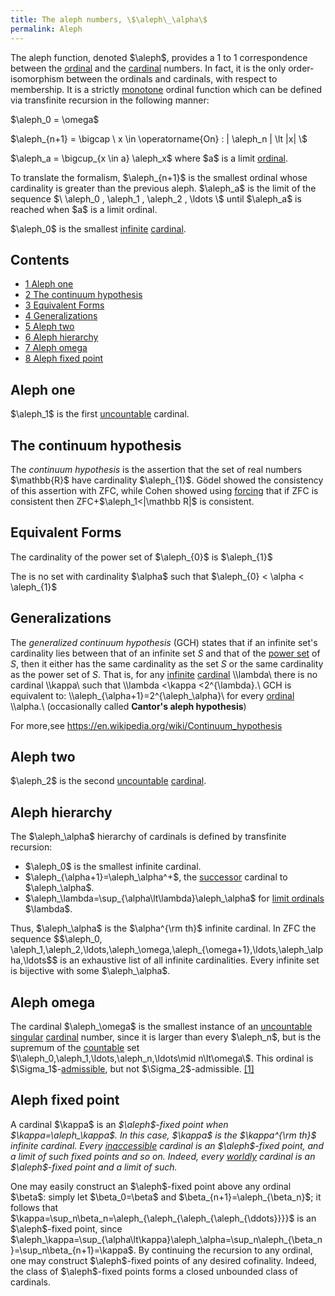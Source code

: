 ```yaml
---
title: The aleph numbers, \$\aleph\_\alpha\$
permalink: Aleph
---
```












The aleph function, denoted \$\aleph\$, provides a 1 to 1 correspondence
between the
[ordinal](Ordinal "Ordinal")
and the
[cardinal](Cardinal "Cardinal")
numbers. In fact, it is the only order-isomorphism between the ordinals
and cardinals, with respect to membership. It is a strictly
[monotone](Monotone "Monotone")
ordinal function which can be defined via transfinite recursion in the
following manner:

\$\aleph_0 = \omega\$

\$\aleph\_{n+1} = \bigcap \\ x \in \operatorname{On} : \| \aleph_n \|
\lt \|x\| \\\$

\$\aleph_a = \bigcup\_{x \in a} \aleph_x\$ where \$a\$ is a limit
[ordinal](Ordinal "Ordinal").

To translate the formalism, \$\aleph\_{n+1}\$ is the smallest ordinal
whose cardinality is greater than the previous aleph. \$\aleph_a\$ is
the limit of the sequence \$\\ \aleph_0 , \aleph_1 , \aleph_2 , \ldots
\\\$ until \$\aleph_a\$ is reached when \$a\$ is a limit ordinal.

\$\aleph_0\$ is the smallest
<a href="Infinite"
class="mw-redirect" title="Infinite">infinite</a>
[cardinal](Cardinal "Cardinal").



## Contents


- [<span class="tocnumber">1</span> <span class="toctext">Aleph
  one</span>](#Aleph_one)
- [<span class="tocnumber">2</span> <span class="toctext">The continuum
  hypothesis</span>](#The_continuum_hypothesis)
- [<span class="tocnumber">3</span> <span class="toctext">Equivalent
  Forms</span>](#Equivalent_Forms)
- [<span class="tocnumber">4</span>
  <span class="toctext">Generalizations</span>](#Generalizations)
- [<span class="tocnumber">5</span> <span class="toctext">Aleph
  two</span>](#Aleph_two)
- [<span class="tocnumber">6</span> <span class="toctext">Aleph
  hierarchy</span>](#Aleph_hierarchy)
- [<span class="tocnumber">7</span> <span class="toctext">Aleph
  omega</span>](#Aleph_omega)
- [<span class="tocnumber">8</span> <span class="toctext">Aleph fixed
  point</span>](#Aleph_fixed_point)


## Aleph one

\$\aleph_1\$ is the first
<a href="Uncountable"
class="mw-redirect" title="Uncountable">uncountable</a> cardinal.

  

## The continuum hypothesis

The *continuum hypothesis* is the assertion that the set of real numbers
\$\mathbb{R}\$ have cardinality \$\aleph\_{1}\$. Gödel showed the
consistency of this assertion with ZFC, while Cohen showed using
[forcing](Forcing "Forcing")
that if ZFC is consistent then ZFC+\$\aleph_1\<\|\mathbb R\|\$ is
consistent.

## Equivalent Forms

The cardinality of the power set of \$\aleph\_{0}\$ is \$\aleph\_{1}\$

The is no set with cardinality \$\alpha\$ such that \$\aleph\_{0} \<
\alpha \< \aleph\_{1}\$

## Generalizations

The *generalized continuum hypothesis* (GCH) states that if an infinite
set's cardinality lies between that of an infinite set *S* and that of
the <a
href="index.php?title=Power_set&amp;action=edit&amp;redlink=1"
class="new" title="Power set (page does not exist)">power set</a> of
*S*, then it either has the same cardinality as the set *S* or the same
cardinality as the power set of *S*. That is, for any <a
href="index.php?title=Infinite_set&amp;action=edit&amp;redlink=1"
class="new" title="Infinite set (page does not exist)">infinite</a> <a
href="index.php?title=Cardinal_number&amp;action=edit&amp;redlink=1"
class="new" title="Cardinal number (page does not exist)">cardinal</a>
\\\lambda\\ there is no cardinal \\\kappa\\ such that \\\lambda \<\kappa
\<2^{\lambda}.\\ GCH is equivalent to:
\\\aleph\_{\alpha+1}=2^{\aleph\_\alpha}\\ for every <a
href="index.php?title=Ordinal_number&amp;action=edit&amp;redlink=1"
class="new" title="Ordinal number (page does not exist)">ordinal</a>
\\\alpha.\\ (occasionally called **Cantor's aleph hypothesis**)

For more,see <a
href="https://en.wikipedia.org/wiki/Continuum_hypothesis"
class="external free"
rel="nofollow">https://en.wikipedia.org/wiki/Continuum_hypothesis</a>

## Aleph two

\$\aleph_2\$ is the second
<a href="Uncountable"
class="mw-redirect" title="Uncountable">uncountable</a>
[cardinal](Cardinal "Cardinal").

  

## Aleph hierarchy

The \$\aleph\_\alpha\$ hierarchy of cardinals is defined by transfinite
recursion:

- \$\aleph_0\$ is the smallest infinite cardinal.
- \$\aleph\_{\alpha+1}=\aleph\_\alpha^+\$, the
  <a href="Successor"
  class="mw-redirect" title="Successor">successor</a> cardinal to
  \$\aleph\_\alpha\$.
- \$\aleph\_\lambda=\sup\_{\alpha\lt\lambda}\aleph\_\alpha\$ for [limit
  ordinals](Limit_ordinal "Limit ordinal")
  \$\lambda\$.

Thus, \$\aleph\_\alpha\$ is the \$\alpha^{\rm th}\$ infinite cardinal.
In ZFC the sequence \$\$\aleph_0,
\aleph_1,\aleph_2,\ldots,\aleph\_\omega,\aleph\_{\omega+1},\ldots,\aleph\_\alpha,\ldots\$\$
is an exhaustive list of all infinite cardinalities. Every infinite set
is bijective with some \$\aleph\_\alpha\$.

  

## Aleph omega

The cardinal \$\aleph\_\omega\$ is the smallest instance of an
<a href="Uncountable"
class="mw-redirect" title="Uncountable">uncountable</a>
<a href="Singular"
class="mw-redirect" title="Singular">singular</a>
[cardinal](Cardinal "Cardinal")
number, since it is larger than every \$\aleph_n\$, but is the supremum
of the
[countable](Countable "Countable")
set \$\\\aleph_0,\aleph_1,\ldots,\aleph_n,\ldots\mid n\lt\omega\\\$.
This ordinal is
\$\Sigma_1\$-[admissible](Admissible "Admissible"),
but not \$\Sigma_2\$-admissible. <a
href="https://arxiv.org/pdf/math/9609203.pdf"
class="external autonumber" rel="nofollow">[1]</a>

## Aleph fixed point

A cardinal \$\kappa\$ is an *\$\aleph\$-fixed point when
\$\kappa=\aleph\_\kappa\$. In this case, \$\kappa\$ is the \$\kappa^{\rm
th}\$ infinite cardinal. Every
[inaccessible](Inaccessible "Inaccessible")
cardinal is an \$\aleph\$-fixed point, and a limit of such fixed points
and so on. Indeed, every
[worldly](Worldly "Worldly")
cardinal is an \$\aleph\$-fixed point and a limit of such.*

One may easily construct an \$\aleph\$-fixed point above any ordinal
\$\beta\$: simply let \$\beta_0=\beta\$ and
\$\beta\_{n+1}=\aleph\_{\beta_n}\$; it follows that
\$\kappa=\sup_n\beta_n=\aleph\_{\aleph\_{\aleph\_{\aleph\_{\ddots}}}}\$
is an \$\aleph\$-fixed point, since
\$\aleph\_\kappa=\sup\_{\alpha\lt\kappa}\aleph\_\alpha=\sup_n\aleph\_{\beta_n}=\sup_n\beta\_{n+1}=\kappa\$.
By continuing the recursion to any ordinal, one may construct
\$\aleph\$-fixed points of any desired cofinality. Indeed, the class of
\$\aleph\$-fixed points forms a closed unbounded class of cardinals.


